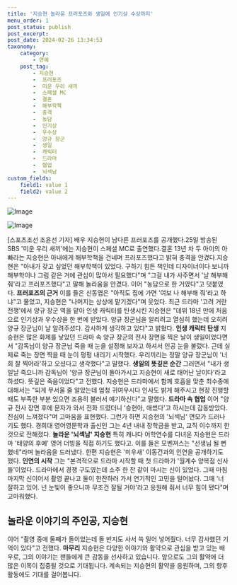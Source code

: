```yaml
---
title: '지승현 놀라운 프러포즈와 생일에 인기상 수상까지'
menu_order: 1
post_status: publish
post_excerpt: 
post_date: 2024-02-26 13:34:53
taxonomy:
    category:
        - 연예
    post_tag:
        - 지승현
        -  프러포즈
        -  미운 우리 새끼
        -  스페셜 MC
        -  결혼
        -  해부학책
        -  충격
        -  농담
        -  인기상
        -  우수상
        -  양규 장군
        -  생일
        -  캐릭터
        -  드라마
        -  협업
        -  뇌섹남
custom_fields:
    field1: value 1
    field2: value 2
---
```


![Image](https://ssl.pstatic.net/mimgnews/image/076/2024/02/25/2024022501001740700232281_20240225235605331.jpg?type=w540)

![Image](https://mimgnews.pstatic.net/image/076/2024/02/25/2024022501001740700232282_20240225235605334.jpg?type=w540)

[스포츠조선 조윤선 기자] 배우 지승현이 남다른 프러포즈를 공개했다.25일 방송된 SBS '미운 우리 새끼'에는 지승현이 스페셜 MC로 출연했다.결혼 13년 차 두 아이의 아빠라는 지승현은 아내에게 해부학책을 건네며 프러포즈했다고 밝혀 충격을 안겼다.지승현은 "아내가 갖고 싶었던 해부학책이 있었다. 구하기 힘든 책인데 디자이너이다 보니까 해부학이나 그림 같은 거에 관심이 많아서 필요했다"며 "그걸 내가 사주면서 '날 해부해 줘'라고 프러포즈했다"고 말해 놀라움을 안겼다. 이어 "농담으로 한 거였다"고 덧붙였다.
**프러포즈의 근거**
이를 들은 신동엽은 "아직도 집에 가면 '여보 나 해부해 줘'라고 하냐"고 물었고, 지승현은 "나머지는 상상에 맡기겠다"며 웃었다. 최근 드라마 '고려 거란 전쟁'에서 양규 장군 역을 맡아 인생 캐릭터를 탄생시킨 지승현은 "데뷔 18년 만에 처음으로 인기상과 우수상을 한 번에 받았다. 양규 장군님을 알리려고 열심히 했는데 오히려 양규 장군님이 날 알려주셨다. 감사하게 생각하고 있다"고 밝혔다.
**인생 캐릭터 탄생**
지승현은 많은 화제를 낳았던 드라마 속 양규 장군의 전사 장면을 찍은 날이 생일이었다면서 "감독님이 양규 장군님 죽을 때 눈을 설정해 보자고 하셔서 인공 눈을 불렀다. 근데 실제로 죽는 장면 찍을 때 눈이 펑펑 내리기 시작했다. 우리끼리는 정말 양규 장군님이 '너희 잘 찍어라'하고 오셨다고 생각했다"고 말했다.
**생일의 뜻깊은 순간**
그러면서 "내가 생일날 죽으니까 감독님이 '양규 장군님이 돌아가시고 지승현이 새로 태어난 날이다'라고 하셨다. 뜻깊은 죽음이었다"고 전했다. 지승현은 드라마에서 함께 호흡을 맞춘 최수종에 대해서는 "되게 무서울 줄 알았는데 엄청 귀여우시다 인사도 밝게 해주시고 현장 진행할 때도 부족한 부분 있으면 조용히 불러서 얘기하신다"고 말했다.
**드라마 속 협업**
이어 "양규 전사 장면 후에 문자가 와서 전화 드렸더니 '승현아, 애썼다'고 하시는데 감동받았다. 진심이 느껴졌다"며 고마움을 표현했다. 그런가 하면 지승현의 '뇌섹남' 면모가 드러나기도 했다. 경희대 영어영문학과 출신인 그는 4년 내내 장학금을 받고, 교직 이수까지 한 것으로 전해졌다.
**놀라운 '뇌섹남' 지승현**
특히 캐나다 어학연수를 다녀온 지승현은 드라마 '태양의 후예' 영어 더빙을 직접 하기도 했다고. 이를 들은 모벤져스는 "선생님 될 뻔했네"라며 놀라움을 드러냈다. 한편 지승현은 '미우새' 이동건과의 인연을 공개하기도 했다.
**인연의 시작**
그는 "본격적으로 드라마 시작할 때 첫 드라마가 '월계수 양복점 신사들'이었다. 드라마에서 경쟁 구도였는데 소주 한 잔 같이 마시는 신이 있었다. 그때 마침 마지막 신이어서 촬영 끝나고 둘이 한잔하러 가서 연기적인 고민을 털어놨다. 그때 '너 잘하고 있어. 넌 눈빛이 좋으니까 무조건 잘될 거야'라고 응원해 줘서 너무 힘이 됐다"며 고마워했다.
## 놀라운 이야기의 주인공, 지승현
이어 "촬영 중에 둘째가 돌이었는데 돌 반지도 사서 쓱 밀어 넣어줬다. 너무 감사했던 기억이 있다"고 전했다.
**마무리**
지승현은 다양한 이야기와 활약으로 관심을 받고 있는 배우로, 그의 이야기는 팬들에게 큰 감동을 선사하고 있습니다. 앞으로도 그의 활약에 더 많은 이목이 집중될 것으로 기대됩니다. 계속되는 지승현의 활약을 응원하며, 그의 향후 활동에도 기대를 걸어봅니다.
